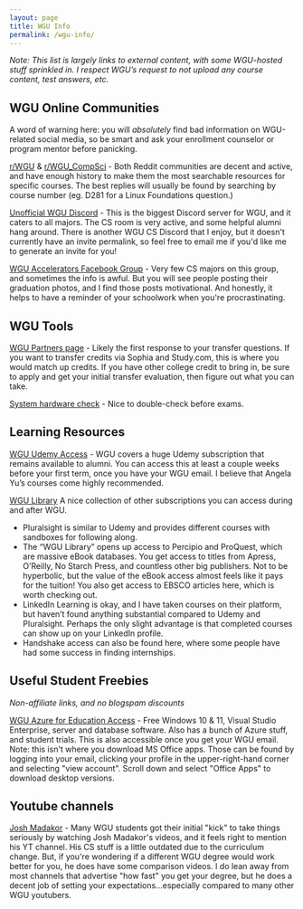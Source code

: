 ```yaml
---
layout: page
title: WGU Info
permalink: /wgu-info/
---
```


*Note: This list is largely links to external content, with some WGU-hosted stuff sprinkled in. I respect WGU’s request to not upload any course content, test answers, etc.*



## WGU Online Communities

A word of warning here: you will *absolutely* find bad information on WGU-related social media, so be smart and ask your enrollment counselor or program mentor before panicking. 

[r/WGU](https://www.reddit.com/r/WGU/) & [r/WGU_CompSci](https://www.reddit.com/r/WGU_CompSci/) - Both Reddit communities are decent and active, and have enough history to make them the most searchable resources for specific courses. The best replies will usually be found by searching by course number (eg. D281 for a Linux Foundations question.)

[Unofficial WGU Discord](https://discord.gg/unwgu) - This is the biggest Discord server for WGU, and it caters to all majors. The CS room is very active, and some helpful alumni hang around. There is another WGU CS Discord that I enjoy, but it doesn't currently have an invite permalink, so feel free to email me if you'd like me to generate an invite for you!

[WGU Accelerators Facebook Group](https://www.facebook.com/groups/WGUaccelerators/) - Very few CS majors on this group, and sometimes the info is awful. But you will see people posting their graduation photos, and I find those posts motivational. And honestly, it helps to have a reminder of your schoolwork when you're procrastinating.

## WGU Tools

[WGU Partners page](https://partners.wgu.edu/Pages/partners.html) - Likely the first response to your transfer questions. If you want to transfer credits via Sophia and Study.com, this is where you would match up credits. If you have other college credit to bring in, be sure to apply and get your initial transfer evaluation, then figure out what you can take. 

[System hardware check](http://systemcheck.wgu.edu/) - Nice to double-check before exams.


## Learning Resources

[WGU Udemy Access](http://wgualumni.udemy.com/) - WGU covers a huge Udemy subscription that remains available to alumni. You can access this at least a couple weeks before your first term, once you have your WGU email. I believe that Angela Yu’s courses come highly recommended.

[WGU Library](https://www.wgu.edu/alumni/career-support/learning-resources.html)
A nice collection of other subscriptions you can access during and after WGU.
- Pluralsight is similar to Udemy and provides different courses with sandboxes for following along. 
- The “WGU Library” opens up access to Percipio and ProQuest, which are massive eBook databases. You get access to titles from Apress, O’Reilly, No Starch Press, and countless other big publishers. Not to be hyperbolic, but the value of the eBook access almost feels like it pays for the tuition! You also get access to EBSCO articles here, which is worth checking out.
- LinkedIn Learning is okay, and I have taken courses on their platform, but haven’t found anything substantial compared to Udemy and Pluralsight. Perhaps the only slight advantage is that completed courses can show up on your LinkedIn profile.
- Handshake access can also be found here, where some people have had some success in finding internships.

## Useful Student Freebies

*Non-affiliate links, and no blogspam discounts*

[WGU Azure for Education Access](https://azureforeducation.microsoft.com/devtools) - Free Windows 10 & 11, Visual Studio Enterprise, server and database software. Also has a bunch of Azure stuff, and student trials. This is also accessible once you get your WGU email.
Note: this isn't where you download MS Office apps. Those can be found by logging into your email, clicking your profile in the upper-right-hand corner and selecting "view account". Scroll down and select "Office Apps" to download desktop versions.

## Youtube channels

[Josh Madakor](https://www.youtube.com/c/JoshMadakor) - Many WGU students got their initial "kick" to take things seriously by watching Josh Madakor's videos, and it feels right to mention his YT channel. His CS stuff is a little outdated due to the curriculum change. But, if you're wondering if a different WGU degree would work better for you, he does have some comparison videos. I do lean away from most channels that advertise "how fast" you get your degree, but he does a decent job of setting your expectations...especially compared to many other WGU youtubers.